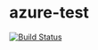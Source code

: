 # azure-test
[![Build Status](https://dev.azure.com/kalike911/Azure%20Test/_apis/build/status/westham911.azure-test?branchName=master)](https://dev.azure.com/kalike911/Azure%20Test/_build/latest?definitionId=1&branchName=master)
